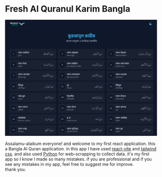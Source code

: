 <div class="" style="display: flex;
            flex-direction: column;">
<h1>Fresh Al Quranul Karim Bangla</h1>      
<div class="">
<a href="https://quranul-karim-bangla.vercel.app/">
            <img style="width: 100%;
          height: 100%;" src="https://github.com/RajusHacking/Fresh-Al-Quran-web-app/blob/main/src/img/readme_image/01.png" alt="">
</div>
</a>
        
<p>Assalamu-alaikum everyone! and welcome to my first react application. this a Bangla Al Quran application. in this app I have used <a href="https://vitejs.dev/">react-vite</a> and <a href="https://tailwindcss.com/">tailwind css</a>. and also used <a href="https://www.python.org/doc/">Python</a> for web-scrapping to collect data. it's my first app so I know I made so many mistakes. if you are professional and if you see any mistakes in my app, feel free to suggest me for improve. <br/> thank you.</p>
    </div>
